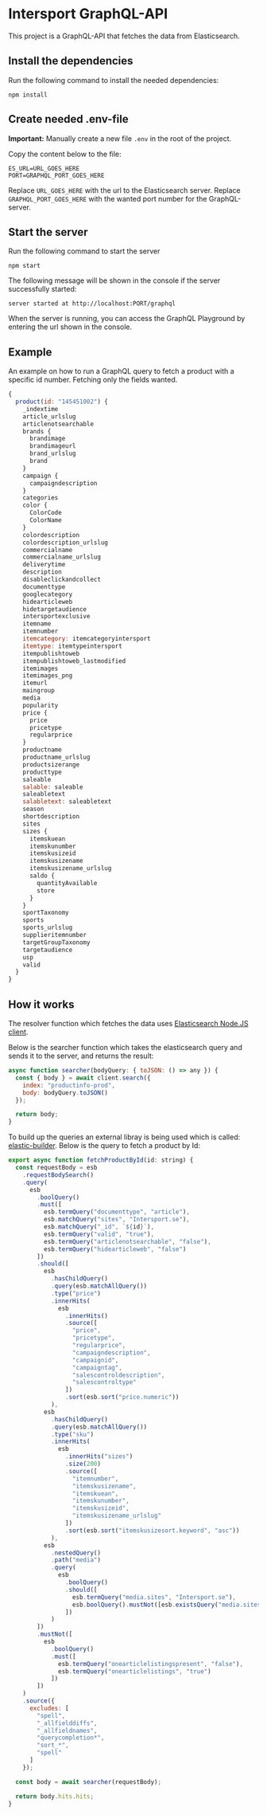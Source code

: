 # Intersport GraphQL-API

This project is a GraphQL-API that fetches the data from Elasticsearch.

## Install the dependencies

Run the following command to install the needed dependencies:

```
npm install
```

## Create needed .env-file

**Important:** Manually create a new file `.env` in the root of the project.

Copy the content below to the file:

```
ES_URL=URL_GOES_HERE
PORT=GRAPHQL_PORT_GOES_HERE
```

Replace `URL_GOES_HERE` with the url to the Elasticsearch server.
Replace `GRAPHQL_PORT_GOES_HERE` with the wanted port number for the GraphQL-server.

## Start the server

Run the following command to start the server

```
npm start
```

The following message will be shown in the console if the server successfully started:

```
server started at http://localhost:PORT/graphql
```

When the server is running, you can access the GraphQL Playground by entering the url shown in the console.

## Example

An example on how to run a GraphQL query to fetch a product with a specific id number. Fetching only the fields wanted.

```js
{
  product(id: "145451002") {
    _indextime
    article_urlslug
    articlenotsearchable
    brands {
      brandimage
      brandimageurl
      brand_urlslug
      brand
    }
    campaign {
      campaigndescription
    }
    categories
    color {
      ColorCode
      ColorName
    }
    colordescription
    colordescription_urlslug
    commercialname
    commercialname_urlslug
    deliverytime
    description
    disableclickandcollect
    documenttype
    googlecategory
    hidearticleweb
    hidetargetaudience
    intersportexclusive
    itemname
    itemnumber
    itemcategory: itemcategoryintersport
    itemtype: itemtypeintersport
    itempublishtoweb
    itempublishtoweb_lastmodified
    itemimages
    itemimages_png
    itemurl
    maingroup
    media
    popularity
    price {
      price
      pricetype
      regularprice
    }
    productname
    productname_urlslug
    productsizerange
    producttype
    saleable
    salable: saleable
    saleabletext
    salabletext: saleabletext
    season
    shortdescription
    sites
    sizes {
      itemskuean
      itemskunumber
      itemskusizeid
      itemskusizename
      itemskusizename_urlslug
      saldo {
        quantityAvailable
        store
      }
    }
    sportTaxonomy
    sports
    sports_urlslug
    supplieritemnumber
    targetGroupTaxonomy
    targetaudience
    usp
    valid
  }
}
```

## How it works

The resolver function which fetches the data uses [Elasticsearch Node.JS client](https://www.elastic.co/guide/en/elasticsearch/client/javascript-api/current/index.html).

Below is the searcher function which takes the elasticsearch query and sends it to the server, and returns the result:

```js
async function searcher(bodyQuery: { toJSON: () => any }) {
  const { body } = await client.search({
    index: "productinfo-prod",
    body: bodyQuery.toJSON()
  });

  return body;
}
```

To build up the queries an external libray is being used which is called: [elastic-builder](https://www.npmjs.com/package/elastic-builder). Below is the query to fetch a product by Id:

```js
export async function fetchProductById(id: string) {
  const requestBody = esb
    .requestBodySearch()
    .query(
      esb
        .boolQuery()
        .must([
          esb.termQuery("documenttype", "article"),
          esb.matchQuery("sites", "Intersport.se"),
          esb.matchQuery("_id", `${id}`),
          esb.termQuery("valid", "true"),
          esb.termQuery("articlenotsearchable", "false"),
          esb.termQuery("hidearticleweb", "false")
        ])
        .should([
          esb
            .hasChildQuery()
            .query(esb.matchAllQuery())
            .type("price")
            .innerHits(
              esb
                .innerHits()
                .source([
                  "price",
                  "pricetype",
                  "regularprice",
                  "campaigndescription",
                  "campaignid",
                  "campaigntag",
                  "salescontroldescription",
                  "salescontroltype"
                ])
                .sort(esb.sort("price.numeric"))
            ),
          esb
            .hasChildQuery()
            .query(esb.matchAllQuery())
            .type("sku")
            .innerHits(
              esb
                .innerHits("sizes")
                .size(200)
                .source([
                  "itemnumber",
                  "itemskusizename",
                  "itemskuean",
                  "itemskunumber",
                  "itemskusizeid",
                  "itemskusizename_urlslug"
                ])
                .sort(esb.sort("itemskusizesort.keyword", "asc"))
            ),
          esb
            .nestedQuery()
            .path("media")
            .query(
              esb
                .boolQuery()
                .should([
                  esb.termQuery("media.sites", "Intersport.se"),
                  esb.boolQuery().mustNot([esb.existsQuery("media.sites")])
                ])
            )
        ])
        .mustNot([
          esb
            .boolQuery()
            .must([
              esb.termQuery("onearticlelistingspresent", "false"),
              esb.termQuery("onearticlelistings", "true")
            ])
        ])
    )
    .source({
      excludes: [
        "spell",
        "_allfielddiffs",
        "_allfieldnames",
        "querycompletion*",
        "sort_*",
        "spell"
      ]
    });

  const body = await searcher(requestBody);

  return body.hits.hits;
}
```
